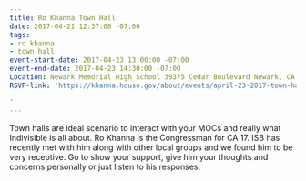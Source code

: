 ```yaml
---
title: Ro Khanna Town Hall
date: 2017-04-21 12:37:00 -07:00
tags:
- ro khanna
- town hall
event-start-date: 2017-04-23 13:00:00 -07:00
event-end-date: 2017-04-23 14:30:00 -07:00
Location: Newark Memorial High School 39375 Cedar Boulevard Newark, CA 94560
RSVP-link: 'https://khanna.house.gov/about/events/april-23-2017-town-hall-meeting

'
---
```


Town halls are ideal scenario to interact with your MOCs and really what Indivisible is all about. Ro Khanna is the Congressman for CA 17. ISB has recently met with him along with other local groups and we found him to be very receptive. Go to show your support, give him your thoughts and concerns personally or just listen to his responses. 